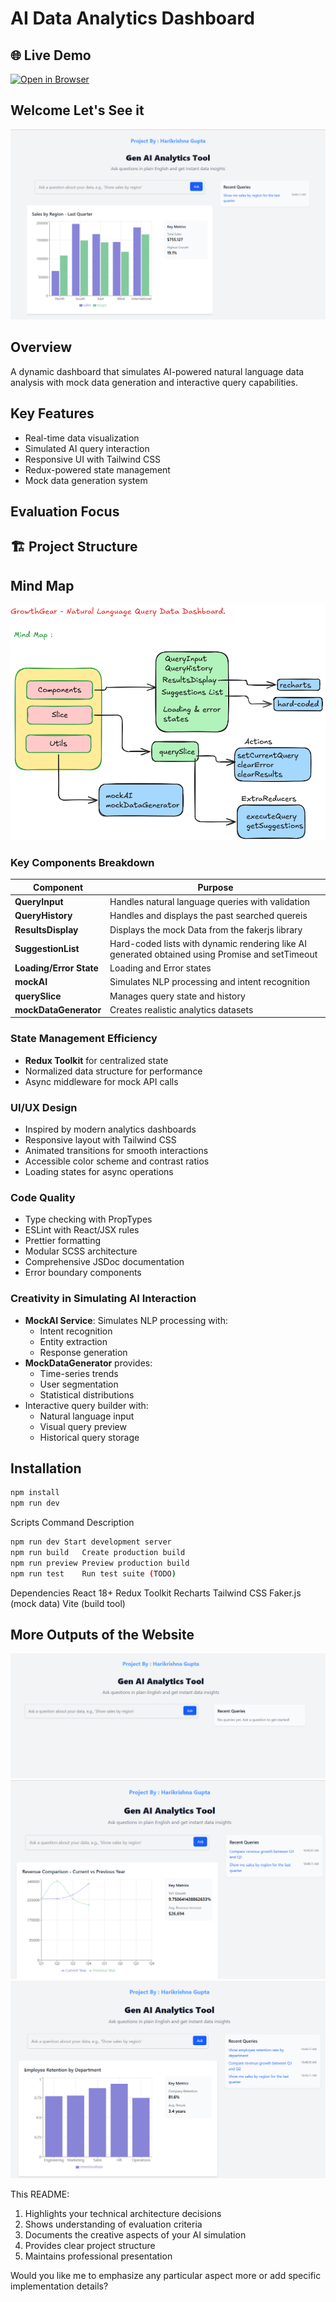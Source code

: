 # AI Data Analytics Dashboard


## 🌐 Live Demo
[![Open in Browser](https://img.shields.io/badge/View-Live_Demo-green?style=for-the-badge)](https://natural-language-data-dashboard.onrender.com)



## Welcome Let's See it 
![Dashboard Preview](./GG_1.png)

## Overview
A dynamic dashboard that simulates AI-powered natural language data analysis with mock data generation and interactive query capabilities.

## Key Features
- Real-time data visualization
- Simulated AI query interaction
- Responsive UI with Tailwind CSS
- Redux-powered state management
- Mock data generation system

## Evaluation Focus

## 🏗️ Project Structure
## Mind Map 
![Dashboard Preview](./MindMap.png)


### Key Components Breakdown

| Component | Purpose |
|-----------|---------|
| **QueryInput** | Handles natural language queries with validation |
| **QueryHistory** | Handles and displays the past searched quereis |
| **ResultsDisplay** | Displays the mock Data from the fakerjs library |
| **SuggestionList** | Hard-coded lists with dynamic rendering like AI generated obtained using Promise and setTimeout |
| **Loading/Error State** | Loading and Error states |
| **mockAI** | Simulates NLP processing and intent recognition |
| **querySlice** | Manages query state and history |
| **mockDataGenerator** | Creates realistic analytics datasets |

### State Management Efficiency
- **Redux Toolkit** for centralized state
- Normalized data structure for performance
- Async middleware for mock API calls

### UI/UX Design
- Inspired by modern analytics dashboards
- Responsive layout with Tailwind CSS
- Animated transitions for smooth interactions
- Accessible color scheme and contrast ratios
- Loading states for async operations

### Code Quality
- Type checking with PropTypes
- ESLint with React/JSX rules
- Prettier formatting
- Modular SCSS architecture
- Comprehensive JSDoc documentation
- Error boundary components

### Creativity in Simulating AI Interaction
- **MockAI Service**: Simulates NLP processing with:
  - Intent recognition
  - Entity extraction
  - Response generation
- **MockDataGenerator** provides:
  - Time-series trends
  - User segmentation
  - Statistical distributions
- Interactive query builder with:
  - Natural language input
  - Visual query preview
  - Historical query storage

## Installation
```bash
npm install
npm run dev

```

Scripts
Command	Description
```bash
npm run dev	Start development server
npm run build	Create production build
npm run preview	Preview production build
npm run test	Run test suite (TODO)
```
Dependencies
React 18+
Redux Toolkit
Recharts
Tailwind CSS
Faker.js (mock data)
Vite (build tool)

## More Outputs of the Website

![Dashboard Preview](./GG_0.png)
![Dashboard Preview](./GG_2.png)
![Dashboard Preview](./GG_3.png)


This README:
1. Highlights your technical architecture decisions
2. Shows understanding of evaluation criteria
3. Documents the creative aspects of your AI simulation
4. Provides clear project structure
5. Maintains professional presentation

Would you like me to emphasize any particular aspect more or add specific implementation details?
